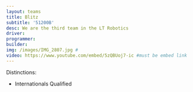 ```yaml
---
layout: teams
title: Blitz
subtitle: '51200B'
desc: We are the third team in the LT Robotics
driver:
programmer:
builder:
img: /images/IMG_2807.jpg #
video: https://www.youtube.com/embed/5zQBUoj7-ic #must be embed link
---
```

Distinctions:
- Internationals Qualified

